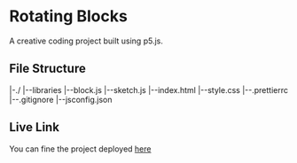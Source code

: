 # Rotating Blocks

A creative coding project built using p5.js.

## File Structure

|-./
|--libraries
|--block.js
|--sketch.js
|--index.html
|--style.css
|--.prettierrc
|--.gitignore
|--jsconfig.json

## Live Link

You can fine the project deployed [here](https://rotating-blocks.vercel.app)

